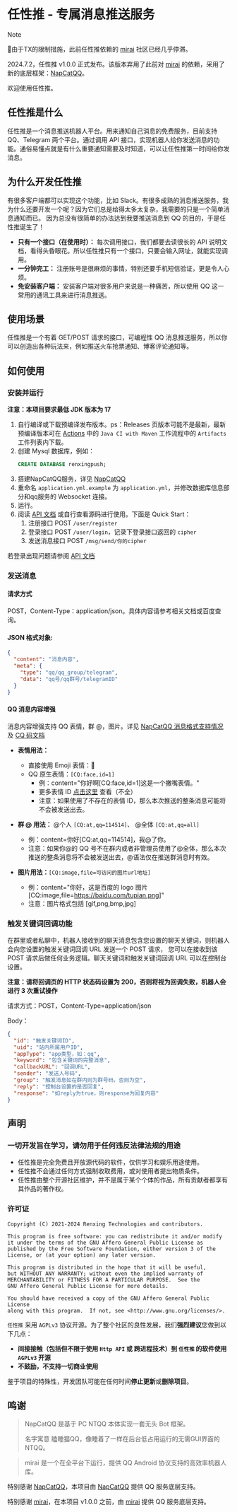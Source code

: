 # 任性推 - 专属消息推送服务

> [!NOTE]
> 🎉由于TX的限制措施，此前任性推依赖的 [mirai](https://github.com/mamoe/mirai/) 社区已经几乎停滞。
>
> 2024.7.2，任性推 v1.0.0 正式发布。该版本弃用了此前对 [mirai](https://github.com/mamoe/mirai/)
> 的依赖，采用了新的底层框架：[NapCatQQ](https://github.com/NapNeko/NapCatQQ)。
>

欢迎使用任性推。

## 任性推是什么

任性推是一个消息推送机器人平台。用来通知自己消息的免费服务，目前支持 QQ、Telegram 两个平台。通过调用 API
接口，实现机器人给你发送消息的功能。通俗易懂点就是有什么重要通知需要及时知道，可以让任性推第一时间给你发消息。

## 为什么开发任性推

有很多客户端都可以实现这个功能，比如 Slack。有很多成熟的消息推送服务，我为什么还要开发一个呢？因为它们总是给得太多太复杂，我需要的只是一个简单消息通知而已。
因为总没有很简单的办法达到我要推送消息到 QQ 的目的，于是任性推诞生了！

- **只有一个接口（在使用时）：** 每次调用接口，我们都要去读很长的 API 说明文档，看得头昏眼花。所以任性推只有一个接口，只要会输入网址，就能实现调用。
- **一分钟完工：** 注册账号是很麻烦的事情，特别还要手机短信验证，更是令人心烦。
- **免安装客户端：** 安装客户端对很多用户来说是一种痛苦，所以使用 QQ 这一常用的通讯工具来进行消息推送。

## 使用场景

任性推是一个有着 GET/POST 请求的接口，可编程性 QQ 消息推送服务，所以你可以创造出各种玩法来，例如推送火车抢票通知、博客评论通知等。

## 如何使用

### 安装并运行

**注意：本项目要求最低 JDK 版本为 17**

1. 自行编译或下载预编译发布版本。ps：Releases
   页版本可能不是最新，最新预编译版本可在 [Actions](https://github.com/FlyRenxing/RenxingPush/actions)
   中的 `Java CI with Maven` 工作流程中的 `Artifacts` 工件列表内下载。
2. 创建 Mysql 数据库，例如：
    ```sql
    CREATE DATABASE renxingpush;
    ```
3. 搭建NapCatQQ服务，详见 [NapCatQQ](https://github.com/NapNeko/NapCatQQ)
4. 重命名 `application.yml.example` 为 `application.yml`，并修改数据库信息部分和qq服务的 Websocket 连接。
5. 运行。
6. 阅读 [API 文档](https://flyrenxing.github.io/RenxingPush/) 或自行查看源码进行使用。下面是 Quick Start：
    1. 注册接口 POST `/user/register`
    2. 登录接口 POST `/user/login`，记录下登录接口返回的 `cipher`
    3. 发送消息接口 POST `/msg/send/你的cipher`

若登录出现问题请参阅  [API 文档](https://flyrenxing.github.io/RenxingPush/index.html#_1_1_1_请求登录qq机器人)

### 发送消息

#### 请求方式

POST，Content-Type：application/json。具体内容请参考相关文档或百度查询。

#### JSON 格式对象:

```json
{
  "content": "消息内容",
  "meta": {
    "type": "qq/qq_group/telegram",
    "data": "qq号/qq群号/telegramID"
  }
}
```

#### QQ 消息内容增强

消息内容增强支持 QQ 表情，群 @，图片。详见 [NapCatQQ 消息格式支持情况](https://napneko.github.io/zh-CN/develop/msg)
及 [CQ 码文档](https://docs.go-cqhttp.org/cqcode/#cq-%E7%A0%81-cq-code)

- **表情用法：**
    - 直接使用 Emoji 表情：🙂
    - QQ 原生表情：`[CQ:face,id=1]`
        - 例：content="你好啊[CQ:face,id=1]这是一个撇嘴表情。"
        - 更多表情 ID [点击这里](https://github.com/richardchien/coolq-http-api/wiki/表情-CQ-码-ID-表)
          查看（不全）
        - 注意：如果使用了不存在的表情 ID，那么本次推送的整条消息可能将不会被发送出去。

- **群 @ 用法：** @个人 `[CQ:at,qq=114514]`、 @全体 `[CQ:at,qq=all]`
    - 例：content=你好[CQ:at,qq=114514]，我@了你。
    - 注意：如果你@的 QQ 号不在群内或者非管理员使用了@全体，那么本次推送的整条消息将不会被发送出去，@语法仅在推送群消息时有效。

- **图片用法：**`[CQ:image,file=可访问的图片url地址]`
    - 例：content="你好，这是百度的 logo 图片[CQ:image,file=https://baidu.com/tupian.png]"
    - 注意：图片格式包括 [gif,png,bmp,jpg]

### 触发关键词回调功能

在群里或者私聊中，机器人接收到的聊天消息包含您设置的聊天关键词，则机器人会向您设置的触发关键词回调 URL 发送一个 POST 请求，
您可以在接收到该 POST 请求后做任何业务逻辑。聊天关键词和触发关键词回调 URL 可以在控制台设置。

**注意：请将回调页的 HTTP 状态码设置为 200，否则将视为回调失败，机器人会进行 3 次重试操作**

请求方式：POST，Content-Type=application/json

Body：

```json
{
  "id": "触发关键词ID",
  "uid": "站内所属用户ID",
  "appType": "app类型，如：qq",
  "keyword": "包含关键词的完整消息",
  "callbackURL": "回调URL",
  "sender": "发送人号码",
  "group": "触发消息如在群内则为群号码，否则为空",
  "reply": "控制台设置的是否回复",
  "response": "如reply为true，则response为回复内容"
}
```

## 声明

### 一切开发旨在学习，请勿用于任何违反法律法规的用途

- 任性推是完全免费且开放源代码的软件，仅供学习和娱乐用途使用。
- 任性推不会通过任何方式强制收取费用，或对使用者提出物质条件。
- 任性推由整个开源社区维护，并不是属于某个个体的作品，所有贡献者都享有其作品的著作权。

### 许可证

```
Copyright (C) 2021-2024 Renxing Technologies and contributors.

This program is free software: you can redistribute it and/or modify
it under the terms of the GNU Affero General Public License as
published by the Free Software Foundation, either version 3 of the
License, or (at your option) any later version.

This program is distributed in the hope that it will be useful,
but WITHOUT ANY WARRANTY; without even the implied warranty of
MERCHANTABILITY or FITNESS FOR A PARTICULAR PURPOSE.  See the
GNU Affero General Public License for more details.

You should have received a copy of the GNU Affero General Public License
along with this program.  If not, see <http://www.gnu.org/licenses/>.
```

`任性推` 采用 `AGPLv3` 协议开源。为了整个社区的良性发展，我们**强烈建议**您做到以下几点：

- **间接接触（包括但不限于使用 `Http API` 或 跨进程技术）到 `任性推` 的软件使用 `AGPLv3` 开源**
- **不鼓励，不支持一切商业使用**

鉴于项目的特殊性，开发团队可能在任何时间**停止更新**或**删除项目**。

## 鸣谢

> NapCatQQ 是基于 PC NTQQ 本体实现一套无头 Bot 框架。
>
> 名字寓意 瞌睡猫QQ，像睡着了一样在后台低占用运行的无需GUI界面的NTQQ。

> mirai 是一个在全平台下运行，提供 QQ Android 协议支持的高效率机器人库。

特别感谢 [NapCatQQ](https://github.com/NapNeko/NapCatQQ)，本项目由 [NapCatQQ](https://github.com/NapNeko/NapCatQQ) 提供
QQ 服务底层支持。

特别感谢 [mirai](https://github.com/mamoe/mirai/)，在本项目 v1.0.0 之前，由 [mirai](https://github.com/mamoe/mirai/) 提供
QQ 服务底层支持。

